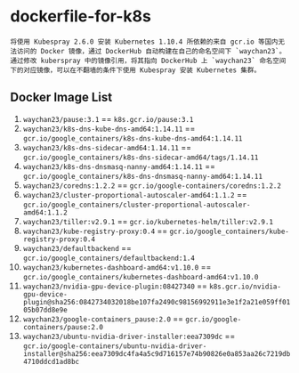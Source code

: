 # dockerfile-for-k8s

```
将使用 Kubespray 2.6.0 安装 Kubernetes 1.10.4 所依赖的来自 gcr.io 等国内无法访问的 Docker 镜像，通过 DockerHub 自动构建在自己的命名空间下 `waychan23`。
通过修改 kuberspray 中的镜像引用，将其指向 DockerHub 上 `waychan23` 命名空间下的对应镜像，可以在不翻墙的条件下使用 Kubespray 安装 Kubernetes 集群。
```

## Docker Image List

1. `waychan23/pause:3.1` == `k8s.gcr.io/pause:3.1` 
2. `waychan23/k8s-dns-kube-dns-amd64:1.14.11` == `gcr.io/google_containers/k8s-dns-kube-dns-amd64:1.14.11`
3. `waychan23/k8s-dns-sidecar-amd64:1.14.11` == `gcr.io/google_containers/k8s-dns-sidecar-amd64/tags/1.14.11`
4. `waychan23/k8s-dns-dnsmasq-nanny-amd64:1.14.11` == `gcr.io/google_containers/k8s-dns-dnsmasq-nanny-amd64:1.14.11`
5. `waychan23/coredns:1.2.2` == `gcr.io/google-containers/coredns:1.2.2`
6. `waychan23/cluster-proportional-autoscaler-amd64:1.1.2` == `gcr.io/google_containers/cluster-proportional-autoscaler-amd64:1.1.2`
7. `waychan23/tiller:v2.9.1` == `gcr.io/kubernetes-helm/tiller:v2.9.1`
8. `waychan23/kube-registry-proxy:0.4` == `gcr.io/google_containers/kube-registry-proxy:0.4`
9. `waychan23/defaultbackend` == `gcr.io/google_containers/defaultbackend:1.4`
10. `waychan23/kubernetes-dashboard-amd64:v1.10.0` == `gcr.io/google_containers/kubernetes-dashboard-amd64:v1.10.0`
11. `waychan23/nvidia-gpu-device-plugin:08427340` == `k8s.gcr.io/nvidia-gpu-device-plugin@sha256:0842734032018be107fa2490c98156992911e3e1f2a21e059ff0105b07dd8e9e`
12. `waychan23/google-containers_pause:2.0` == `gcr.io/google-containers/pause:2.0`
13. `waychan23/ubuntu-nvidia-driver-installer:eea7309dc` == `gcr.io/google-containers/ubuntu-nvidia-driver-installer@sha256:eea7309dc4fa4a5c9d716157e74b90826e0a853aa26c7219db4710ddcd1ad8bc`